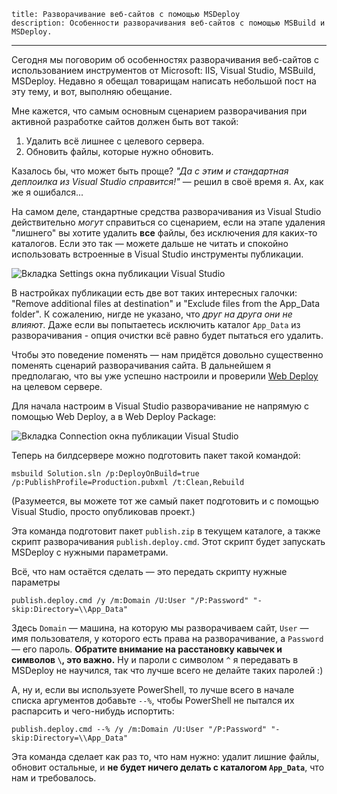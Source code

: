     title: Разворачивание веб-сайтов с помощью MSDeploy
    description: Особенности разворачивания веб-сайтов с помощью MSBuild и MSDeploy.
---

Сегодня мы поговорим об особенностях разворачивания веб-сайтов с использованием
инструментов от Microsoft: IIS, Visual Studio, MSBuild, MSDeploy. Недавно я
обещал товарищам написать небольшой пост на эту тему, и вот, выполняю обещание.

Мне кажется, что самым основным сценарием разворачивания при активной разработке
сайтов должен быть вот такой:

1. Удалить всё лишнее с целевого сервера.
2. Обновить файлы, которые нужно обновить.

Казалось бы, что может быть проще? _"Да с этим и стандартная деплоилка из Visual
Studio справится!"_ — решил в своё время я. Ах, как же я ошибался...

На самом деле, стандартные средства разворачивания из Visual Studio
действительно _могут_ справиться со сценарием, если на этапе удаления "лишнего"
вы хотите удалить **все** файлы, без исключения для каких-то каталогов. Если это
так — можете дальше не читать и спокойно использовать встроенные в Visual Studio
инструменты публикации.

![Вкладка Settings окна публикации Visual
Studio](../images/2016-06-04-publish-settings.png)

В настройках публикации есть две вот таких интересных галочки: "Remove
additional files at destination" и "Exclude files from the App_Data folder". К
сожалению, нигде не указано, что _друг на друга они не влияют_. Даже если вы
попытаетесь исключить каталог `App_Data` из разворачивания - опция очистки всё
равно будет пытаться его удалить.

Чтобы это поведение поменять — нам придётся довольно существенно поменять
сценарий разворачивания сайта. В дальнейшем я предполагаю, что вы уже успешно
настроили и проверили [Web Deploy][web-deploy-instructions] на целевом сервере.

Для начала настроим в Visual Studio разворачивание не напрямую с помощью Web
Deploy, а в Web Deploy Package:

![Вкладка Connection окна публикации Visual
Studio](../images/2016-06-04-web-deploy-package.png)

Теперь на билдсервере можно подготовить пакет такой командой:

    msbuild Solution.sln /p:DeployOnBuild=true /p:PublishProfile=Production.pubxml /t:Clean,Rebuild

(Разумеется, вы можете тот же самый пакет подготовить и с помощью Visual
Studio, просто опубликовав проект.)

Эта команда подготовит пакет `publish.zip` в текущем каталоге, а также скрипт
разворачивания `publish.deploy.cmd`. Этот скрипт будет запускать MSDeploy с
нужными параметрами.

Всё, что нам остаётся сделать — это передать скрипту нужные параметры

    publish.deploy.cmd /y /m:Domain /U:User "/P:Password" "-skip:Directory=\\App_Data"

Здесь `Domain` — машина, на которую мы разворачиваем сайт, `User` — имя
пользователя, у которого есть права на разворачивание, а `Password` — его
пароль. **Обратите внимание на расстановку кавычек и символов `\`, это важно.**
Ну и пароли с символом `^` я передавать в MSDeploy не научился, так что лучше
всего не делайте таких паролей :)

А, ну и, если вы используете PowerShell, то лучше всего в начале списка
аргументов добавьте `--%`, чтобы PowerShell не пытался их распарсить и
чего-нибудь испортить:

    publish.deploy.cmd --% /y /m:Domain /U:User "/P:Password" "-skip:Directory=\\App_Data"

Эта команда сделает как раз то, что нам нужно: удалит лишние файлы, обновит
остальные, и **не будет ничего делать с каталогом `App_Data`**, что нам и
требовалось.

[web-deploy-instructions]: http://www.iis.net/learn/install/installing-publishing-technologies/installing-and-configuring-web-deploy-on-iis-80-or-later
